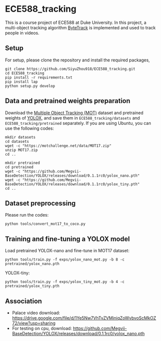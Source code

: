 # ECE588_tracking
This is a course project of ECE588 at Duke University. In this project, a multi-object tracking algorithm [ByteTrack](https://github.com/ifzhang/ByteTrack) is implemented and used to track people in videos.

## Setup
For setup, please clone the repository and install the required packages, 
```
git clone https://github.com/SiyuZhou918/ECE588_tracking.git
cd ECE588_tracking
pip install -r requirements.txt
pip install lap
python setup.py develop
```

## Data and pretrained weights preparation
Download the [Multiple Object Tracking (MOT)](https://motchallenge.net/data/MOT17/) dataset and pretrained weights of [YOLOX](https://github.com/Megvii-BaseDetection/YOLOX), and save them in `ECE588_tracking/datasets` and `ECE588_tracking/pretrained` separately. If you are using Ubuntu, you can use the following codes:
```
mkdir datasets
cd datasets
wget -c "https://motchallenge.net/data/MOT17.zip"
unzip MOT17.zip
cd ..

mkdir pretrained
cd pretrained
wget -c "https://github.com/Megvii-BaseDetection/YOLOX/releases/download/0.1.1rc0/yolox_nano.pth"
wget -c "https://github.com/Megvii-BaseDetection/YOLOX/releases/download/0.1.1rc0/yolox_tiny.pth"
cd ..
```

## Dataset preprocessing
Please run the codes:
```
python tools/convert_mot17_to_coco.py
```

## Training and fine-tuning a YOLOX model
Load pretrained YOLOX-nano and fine-tune in MOT17 dataset:
```
python tools/train.py -f exps/yolox_nano_mot.py -b 8 -c pretrained/yolox_nano.pth
```

YOLOX-tiny:
```
python tools/train.py -f exps/yolox_tiny_mot.py -b 4 -c pretrained/yolox_tiny.pth
```



## Association
* Palace video download: https://drive.google.com/file/d/1Ye5Nw7VhTvZVMiniqZoWvbvoScMkOZ72/view?usp=sharing
* For testing on cpu, download: https://github.com/Megvii-BaseDetection/YOLOX/releases/download/0.1.1rc0/yolox_nano.pth 